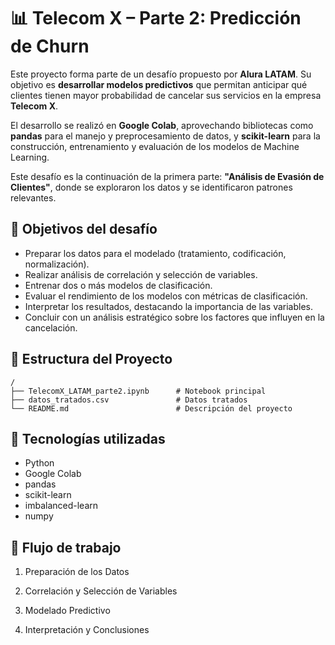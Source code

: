 # 📊 Telecom X – Parte 2: Predicción de Churn


Este proyecto forma parte de un desafío propuesto por **Alura LATAM**.
Su objetivo es **desarrollar modelos predictivos** que permitan anticipar qué clientes tienen mayor probabilidad de cancelar sus servicios en la empresa **Telecom X**.

El desarrollo se realizó en **Google Colab**, aprovechando bibliotecas como **pandas** para el manejo y preprocesamiento de datos, y **scikit-learn** para la construcción, entrenamiento y evaluación de los modelos de Machine Learning.

Este desafío es la continuación de la primera parte: **"Análisis de Evasión de Clientes"**, donde se exploraron los datos y se identificaron patrones relevantes.


## 🎯 Objetivos del desafío

* Preparar los datos para el modelado (tratamiento, codificación, normalización).
* Realizar análisis de correlación y selección de variables.
* Entrenar dos o más modelos de clasificación.
* Evaluar el rendimiento de los modelos con métricas de clasificación.
* Interpretar los resultados, destacando la importancia de las variables.
* Concluir con un análisis estratégico sobre los factores que influyen en la cancelación.


## 📁 Estructura del Proyecto
```
/
├── TelecomX_LATAM_parte2.ipynb      # Notebook principal
├── datos_tratados.csv               # Datos tratados
└── README.md                        # Descripción del proyecto
```


## 🧰 Tecnologías utilizadas

* Python
* Google Colab
* pandas
* scikit-learn
* imbalanced-learn
* numpy


## 🚀 Flujo de trabajo

1. Preparación de los Datos

2. Correlación y Selección de Variables

3. Modelado Predictivo

4. Interpretación y Conclusiones
